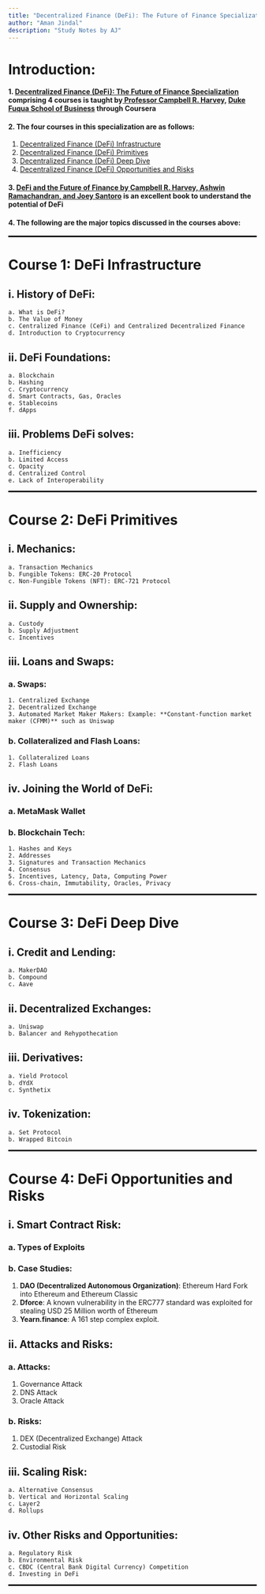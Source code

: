 ```yaml
---
title: "Decentralized Finance (DeFi): The Future of Finance Specialization"
author: "Aman Jindal"
description: "Study Notes by AJ"
---
```


# Introduction:

#### 1. <a href='https://www.coursera.org/specializations/decentralized-finance-duke' target="_blank"> Decentralized Finance (DeFi): The Future of Finance Specialization </a> comprising 4 courses is taught by<a href='https://www.fuqua.duke.edu/faculty/campbell-harvey' target="_blank"> Professor Campbell R. Harvey,</a> <a href='https://www.fuqua.duke.edu/' target="_blank"> Duke Fuqua School of Business</a> through Coursera

#### 2. The four courses in this specialization are as follows:
   1. <a href='https://www.coursera.org/learn/decentralized-finance-infrastructure-duke?specialization=decentralized-finance-duke' target="_blank"> Decentralized Finance (DeFi) Infrastructure </a>
   2. <a href='https://www.coursera.org/learn/decentralized-finance-primitives-duke?specialization=decentralized-finance-duke' target="_blank"> Decentralized Finance (DeFi) Primitives </a>
   3. <a href='https://www.coursera.org/learn/decentralized-finance-deep-dive-duke?specialization=decentralized-finance-duke' target="_blank"> Decentralized Finance (DeFi) Deep Dive </a>
   4. <a href='https://www.coursera.org/learn/decentralized-finance-opportunities-and-risk-duke?specialization=decentralized-finance-duke' target="_blank"> Decentralized Finance (DeFi) Opportunities and Risks </a>

#### 3. <a href='https://www.amazon.in/DeFi-Future-Finance-Campbell-Harvey/dp/1119836018' target="_blank"> DeFi and the Future of Finance by Campbell R. Harvey, Ashwin Ramachandran, and Joey Santoro</a> is an excellent book to understand the potential of DeFi

#### 4. The following are the major topics discussed in the courses above:

<hr style="border:.05px solid black">

# Course 1: DeFi Infrastructure

## i. History of DeFi:
    a. What is DeFi?
    b. The Value of Money
    c. Centralized Finance (CeFi) and Centralized Decentralized Finance
    d. Introduction to Cryptocurrency

## ii. DeFi Foundations:
    a. Blockchain
    b. Hashing
    c. Cryptocurrency
    d. Smart Contracts, Gas, Oracles
    e. Stablecoins
    f. dApps
 
## iii. Problems DeFi solves:
    a. Inefficiency
    b. Limited Access
    c. Opacity
    d. Centralized Control
    e. Lack of Interoperability

<hr style="border:.05px solid black">

# Course 2: DeFi Primitives

## i. Mechanics:
    a. Transaction Mechanics 
    b. Fungible Tokens: ERC-20 Protocol
    c. Non-Fungible Tokens (NFT): ERC-721 Protocol

## ii. Supply and Ownership:
    a. Custody
    b. Supply Adjustment
    c. Incentives
 
## iii. Loans and Swaps:

### a. Swaps:
    1. Centralized Exchange
    2. Decentralized Exchange
    3. Automated Market Maker Makers: Example: **Constant-function market maker (CFMM)** such as Uniswap

### b. Collateralized and Flash Loans:
    1. Collateralized Loans
    2. Flash Loans

## iv. Joining the World of DeFi:

### a. MetaMask Wallet
### b. Blockchain Tech:
    1. Hashes and Keys
    2. Addresses
    3. Signatures and Transaction Mechanics
    4. Consensus
    5. Incentives, Latency, Data, Computing Power
    6. Cross-chain, Immutability, Oracles, Privacy

<hr style="border:.05px solid black">

# Course 3: DeFi Deep Dive

## i. Credit and Lending:
    a. MakerDAO
    b. Compound
    c. Aave

## ii. Decentralized Exchanges:
    a. Uniswap
    b. Balancer and Rehypothecation
 
## iii. Derivatives:
    a. Yield Protocol
    b. dYdX
    c. Synthetix

## iv. Tokenization:
    a. Set Protocol
    b. Wrapped Bitcoin

<hr style="border:.05px solid black">

# Course 4: DeFi Opportunities and Risks

## i. Smart Contract Risk:

### a. Types of Exploits
### b. Case Studies: 
1. **DAO (Decentralized Autonomous Organization)**: Ethereum Hard Fork into Ethereum and Ethereum Classic
2. **Dforce**: A known vulnerability in the ERC777 standard was exploited for stealing USD 25 Million worth of Ethereum
3. **Yearn.finance**: A 161 step complex exploit.

## ii. Attacks and Risks:

### a. Attacks:
   1. Governance Attack
   2. DNS Attack
   3. Oracle Attack

### b. Risks:
   1. DEX (Decentralized Exchange) Attack
   2. Custodial Risk
 
## iii. Scaling Risk:
    a. Alternative Consensus
    b. Vertical and Horizontal Scaling
    c. Layer2
    d. Rollups

## iv. Other Risks and Opportunities:
    a. Regulatory Risk
    b. Environmental Risk
    c. CBDC (Central Bank Digital Currency) Competition
    d. Investing in DeFi

<hr style="border:.05px solid black">